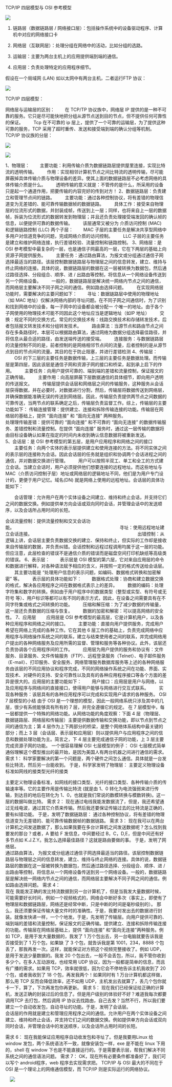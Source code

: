 TCP/IP 四层模型与 OSI 参考模型

![](png/TCPIP协议四层模型.png)

1. 链路层（数据链路层 / 网络接口层）：包括操作系统中的设备驱动程序、计算机中对应的网络接口卡

2. 网络层（互联网层）：处理分组在网络中的活动，比如分组的选路。

3. 运输层：主要为两台主机上的应用提供端到端的通信。

4. 应用层：负责处理特定的应用程序细节。

  

  假设在一个局域网 (LAN) 如以太网中有两台主机，二者运行FTP 协议：

  ![](png/路由器链接.png)

  TCP/IP 四层模型：

  网络层与运输层的区别：
  　　在 TCP/TP 协议族中，网络层 IP 提供的是一种不可靠的服务。它只是尽可能快地把分组从源节点送到目的节点，但不提供任何可靠性的保证。
  　　Tcp 在不可靠的 ip 层上，提供了一个可靠的运输层，为了提供这种可靠的服务，TCP 采用了超时重传、发送和接受端到端的确认分组等机制。
  TCP/IP 协议族的分层：

  ![](png/TCPIP协议族的分层.png)

  ![](png/OSI参考模型.gif)

  1、物理层：
  　　主要功能：利用传输介质为数据链路层提供屋里连接，实现比特流的透明传输。
  　　作用：实现相邻计算机节点之间比特流的透明传输，尽可能屏蔽掉具体传输介质与物理设备的差异。使其上面的数据链路层不必考虑网络的具体传输介质是什么。
  　　透明传输的意义就是：不管传的是什么，所采用的设备只是起一个通道作用，把要传输的内容完好的传到对方！
  2、数据链路层：负责建立和管理节点间的链路。
  　　主要功能：通过各种控制协议，将有差错的物理信道变为无差错的、能可靠传输数据帧的数据链路。
  　　具体工作：接受来自物理层的位流形式的数据，并封装成帧，传送到上一层；同样，也将来自上一层的数据帧，拆装为位流形式的数据转发到物理层；并且还负责处理接受端发回的确认帧的信息，以便提供可靠的数据传输。
  　　该层通常又被分为 介质访问控制 (MAC) 和逻辑链路控制 (LLC) 两个子层：
  　　MAC 子层的主要任务是解决共享型网络中多用户对信道竞争的问题，完成网络介质的访问控制。
  　　LLC 子层的主要任务是建立和维护网络连接，执行差错校验、流量控制和链路控制。
  3、网络层：是 OSI 参考模型中最复杂的一层，也是通信子网最高的一层，它在下两层的基础上向资源子网提供服务。
  　　主要任务：通过路由算法，为报文或分组通过通信子网选择最适当的路径。该层控制数据链路层与物理层之间的信息转发，建立、维持与终止网络的连接。具体的说，数据链路层的数据在这一层被转换为数据包，然后通过路径选择、分段组合、顺序、进 / 出路由等控制，将信息从一个网络设备传送到另一个网络设备。
  　　一般的，数据链路层是解决统一网络内节点之间的通信，而网络层主要解决不同子网之间的通信。例如路由选择问题。
  　　在实现网络层功能时，需要解决的主要问题如下：
  　　寻址：数据链路层中使用的物理地址（如 MAC 地址）仅解决网络内部的寻址问题。在不同子网之间通信时，为了识别和找到网络中的设备，每一子网中的设备都会被分配一 个唯一的地址。由于各个子网使用的物理技术可能不同因此这个地址应当是逻辑地址（如IP 地址）
  　　交换：规定不同的交换方式。常见的交换技术有：线路交换技术和存储转发技术，后者包括报文转发技术和分组转发技术。
  　　路由算法：当源节点和路由节点之间存在多条路径时，本层可以根据路由算法，通过网络为数据分组选择最佳路径，并将信息从最合适的路径，由发送端传送的接受端。
  　　连接服务：与数据链路层的流量控制不同的是，前者控制的是网络相邻节点间的流量，后者控制的是从源节点到目的节点间的流量。其目的在于防止阻塞，并进行差错检测
  4、传输层：
  　　OSI 的下三层的主要任务是数据传输，上三层的主要任务是数据处理。而传输层是第四层，因此该层是通信子网和资源子网的接口和桥梁，起到承上启下的作用。
  　　主要任务：向用户提供可靠的、端到端的差错和流量控制，保证报文的正确传输。
  　　主要作用：向高层屏蔽下层数据通信的具体细节，即向用户透明的传送报文。
  　　传输层提供会话层和网络层之间的传输服务，这种服务从会话层获得数据，并在必要时，对数据进行分割，然后，传输层将数据传送到网络层，并确保数据能准确无误的传送到网络层。因此，传输层负责提供两节点之间数据的可靠传送，当两节点的联系确定之后，传输层负责监督工作。综上，传输层的主要功能如下：
  	传输连接管理：提供建立、连接和拆除传输连接的功能。传输层在网络层的基础上，提供 “面向连接” 和 “面向无连接” 两种服务。　　　　　　　　　　　　　　　　　
  	处理理传输差错：提供可靠的 “面向连接” 和不可靠的 “面向无连接” 的数据传输服务、差错控制和流量控制。在提供 “面向连接” 服务时，通过这一层传输的数据将由目标设备确认如果在指定的时间内未收到确认信息数据将被重新发送。　　　　　　　　　　　　　　　　　　　　　　　　
  5、会话层：是 OSI 参考模型的第五层，是用户应用程序和网络之间的接口
  　　主要任务：向两个实体的表示层提供建立和使用连接的方法。将不同实体之间的表示层的连接称为会话。因此会话层的任务就是组织和协调两个会话进程之间的通信，并对数据交换进行管理。
  　　用户可以按照半双工、单工和全工的方式建立会话。当建立会话时，用户必须提供他们想要连接的远程地址。而这些地址与 MAC（介质访问控制子层）地址或网络层的逻辑地址不同，他们是为用户专门设计的，更便于用户记忆。域名(DN) 就是网络上使用的远程地址。会话层的具体功能如下：

  　　会话管理：允许用户在两个实体设备之间建立、维持和终止会话，并支持它们之间的数据交换。例如提供单方向会话或双向同时会话，并管理会话中的发送顺序，以及会话所占用时间的长短。

  ​	会话流量控制：提供流量控制和交叉会话功能。　　　　　　　　　　　　　　　　　　　　　　　　
  ​	寻址：使用远程地址建立会话连接。　　　　　　　　　　　　　　　　　　　　　　　　
  ​	出错控制：从逻辑上讲，会话层主要负责数据交换的建立、保持和终止，但实际的工作却是接收来自传输层的数据，并负责纠错。会话控制和远程过程调用均属于这一层的功能。但应注意，此层检查的错误不是通信介质的错误而是磁盘空间打印机缺纸等高级类的错误。
  6、表示层：
  　　表示层是 OSI 模型的第六层，它对来自应用层的命令和数据进行解释，对各种语法赋予相应的含义，并按照一定的格式传送给会话层。
  　　其主要功能是 “处理用户信息的表示问题，如编码、数据格式转换和加密解密” 等。
  　　表示层的具体功能如下：
  　　数据格式处理：协商和建立数据交换的格式，解决各应用程序之间在数据格式表示上的差异。
  　　数据的编码：处理字符集和数字的转换。例如由于用户程序中的数据类型（整型或实型、有符号或无符号
  等）、用户标识等都可以有不同的表示方式，因此，在设备之间需要具有在不同字符集或格式之间转换的功能。
  　　压缩和解压缩：为了减少数据的传输量，这一层还负责数据的压缩与恢复。
  　　数据的加密和解密：可以提高网络的安全性。
  7、应用层
  　　应用层是 OSI 参考模型的最高层，它是计算机用户，以及各种应用程序和网络之间的接口。
  　　主要功能：直接向用户提供服务，完成用户希望在网络上完成的各种工作。它在其他 6 层工作的基础上，负责完成网络中应用程序与网络操作系统之间的联系，建立与结束使用者之间的联系，并完成网络用户提出的各种网络服务及应用所需的监督、管理和服务等各种协议。此外，该层还负责协调各个应用程序间的工作。
  　　应用层为用户提供的服务和协议有：文件服务、目录服务、文件传输服务（FTP）、远程登录服务（Telnet）、电子邮件服务（E-mail）、打印服务、安全服务、网络管理服务数据库服务等上述的各种网络服务由该层的不同应用协议和程序完成，不同的网络操作系统之间在功能、界面、实现技术、对硬件的支持、安全可靠性以及具有的各种应用程序接口等各个方面的差异是很大的。应用层的主要功能如下：
  　　用户接口：应用层是用户与网络，以及应用程序与网络间的直接接口，使得用户能够与网络进行交互式联系。
  　　实现各种服务：该层具有的各种应用程序可以完成和实现用户请求的各种服务。
  OSI 7 层模型的小结
  由于 OSI 是一个理想的模型，因此一般网络系统只涉及其中的几层，很少有系统能够具有所有的 7 层，并完全遵循它的规定。
  在 7 层模型中，每一层都提供一个特殊的网络功能。从网络功能的角度观察：下面 4 层（物理层、数据链路层、网络层和传输层）主要提供数据传输和交换功能，即以节点到节点之间的通信为主；第 4 层作为上下两部分的桥梁，是整个网络体系结构中最关键的部分；而上 3 层（会话层、表示层和应用层）则以提供用户与应用程序之间的信息和数据处理功能为主。简言之，下 4 层主要完成通信子网的功能，上 3 层主要完成资源子网的功能。
  一个很容易理解 OSI 七层模型的例子：
  OSI 七层模式简单通俗理解这个模型推出的最开始，是因为美国人有两台机器之间进行通信的需求。
  需求 1：
  科学家要解决的第一个问题是，两个硬件之间怎么通信。具体就是一台发些比特流，然后另一台能收到。
  于是，科学家发明了物理层：
  主要定义物理设备标准如网线的接类型光纤的接类

  主要定义物理设备标准，如网线的接口类型、光纤的接口类型、各种传输介质的传输速率等。它的主要作用是传输比特流 (就是由 1、0 转化为电流强弱来进行传输，到达目的地后在转化为 1、0，也就是我们常说的数模转换与模数转换)。这一层的数据叫做比特。
  需求 2：
  现在通过电线我能发数据流了，但是，我还希望通过无线电波，通过其它介质来传输。然后我还要保证传输过去的比特流是正确的，要有纠错功能。
  于是，发明了数据链路层：
  通过各种控制协议，将有差错的物理信道变为无差错的、能可靠传输数据帧的数据链路。
  需求 3：
  现在我可以在两台计算机之间发送数据了，那么如果我要在多台计算机之间发送数据呢？怎么找到我要发的那台？或者，A 要给 F 发信息，中间要经过 B，C，D,E，但是中间还有好多节点如 K.J.Z.Y。我怎么选择最佳路径？这就是路由要做的事。
  于是，发明了网络层。　　　　　　　　　　　　　　　　　　　　　　　　
  　　　　　　　　　　　　　　　　　　　　　　　　　　
  通过路由算法，
  为报文或分组通过通信子网选择最适当的路径。该层控制数据链路层与物理层之间的信息转发，建立、维持与终止网络的连接。具体的说，数据链路层的数据在这一层被转换为数据包，然后通过路径选择、分段组合、顺序、进 / 出路由等控制，将信息从一个网络设备传送到另一个网络设备。一般的，数据链路层是解决统一网络内节点之间的通信，而网络层主要解决不同子网之间的通信。例如路由选择问题。
  需求
  4：　　　　　　　　　　　　　　　　　　　　　　　　　
  现在
  我能发正确的发比特流数据到另一台计算机了，但是当我发大量数据时候，可能需要好长时间，例如一个视频格式的，网络会中断好多次（事实上，即使有了物理层和数据链路层，网络还是经常中断，只是中断的时间是毫秒级别的）。
  那么，我还须要保证传输大量文件时的准确性。于是，我要对发出去的数据进行封装。就像发快递一样，一个个地发。于是，先发明了传输层。向用户提供可靠的、端到端的差错和流量控制，保证报文的正确传输。提供建立、连接和拆除传输连接的功能。传输层在网络层基础上，提供 “面向连接” 和“面向无连接”两种服务。例如 TCP，是用于发大量数据的，我发了 1 万个包出去，另一台电脑就要告诉我是否接受到了 1 万个包，如果缺
  了 3 个包，就告诉我是第 1001，234，8888 个包丢了，那我再发一次。这样，就能保证对方把这个视频完整接收了。例如 UDP，是用于发送少量数据的。我发 20 个包出去，一般不会丢包，所以，我不管你收到多少个。在多人互动游戏，也经常用 UDP 协议，因为一般都是简单的信息，而且有广播的需求。如果用 TCP，效率就很低，因为它会不停地告诉主机我收到了 20 个包，或者我收到了 18 个包，再发我两个！如果同时有 1 万台计算机都这样做，那么用 TCP 反而会降低效率，还不如用 UDP，主机发出去就算了，丢几个包你就卡一下，算了，下次再发包你再更新。
  需求 5：
  现在我们已经保证给正确的计算机，发送正确的封装过后的信息了。但是用户级别的体验好不好？难道我每次都要调用TCP 去打包，然后调用 IP 协议去找路由，自己去发？当然不行，所以我们要建立一个自动收发包，自动寻址的功能。于是，发明了会话层。　　　　　　　　　　　　　　　　　　　　　　　　
  	会话层的作用就是建立和管理应用程序之间的通信。允许用户在两个实体设备之间建立、维持和终止会话，并支持它们之间的数据交换。例如提供单方向会话或双向同时会话，并管理会话中的发送顺序，以及会话所占用时间的长短。

  需求 6：
  现在我能保证应用程序自动收发包和寻址了。但是我要用Linux 给 window 发包，两个系统语法不一致，就像安装包一样，exe 是不能在 linux 下用的，shell 在 window 下也是不能直接运行的。于是需要表示层，帮我们解决不同系统之间的通信语法问题。
  需求 7：
  OK，现在所有必要条件都准备好了，我们可以写个 android程序，web 程序去实现需求把。
  TCP/IP 与 OSI 最大的不同在于 OSI 是一个理论上的网络通信模型，而 TCP/IP 则是实际运行的网络协议。

  　![](png/TCPIP四层模型与OSI七层模型的对应关系.jpg)
